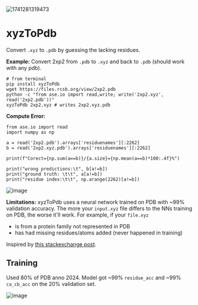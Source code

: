 ![1741281319473](https://github.com/user-attachments/assets/0f41900c-d51c-4c68-9630-1f8d710b8b5d) 

# xyzToPdb
Convert `.xyz` to `.pdb` by guessing the lacking residues. 


**Example:**
Convert 2xp2 from `.pdb` to `.xyz` and back to `.pdb` (should work with any pdb).  
``` 
# from terminal
pip install xyzToPdb
wget https://files.rcsb.org/view/2xp2.pdb
python -c "from ase.io import read,write; write('2xp2.xyz', read('2xp2.pdb'))"
xyzToPdb 2xp2.xyz # writes 2xp2.xyz.pdb
```

**Compute Error:**
```
from ase.io import read
import numpy as np 

a = read('2xp2.pdb').arrays['residuenames'][:2262]
b = read('2xp2.xyz.pdb').arrays['residuenames'][:2262]

print(f"Corect={np.sum(a==b)}/{a.size}={np.mean(a==b)*100:.4f}%")

print("wrong predictions:\t", b[a!=b])
print("ground truth: \t\t", a[a!=b])
print("residue index:\t\t", np.arange(2262)[a!=b])
```
![image](https://github.com/user-attachments/assets/8f95678c-1d35-4ff8-82f3-8bbddfbc8624)


**Limitations:** xyzToPdb uses a neural network trained on PDB with ~99% validation accuracy. The more your `input.xyz` file differs to the NNs training on PDB, the worse it'll work. For example, if your `file.xyz`
 - is from a protein family not represented in PDB 
 - has had missing residues/atoms added (never happened in training)

Inspired by [this stackexchange post](https://mattermodeling.stackexchange.com/questions/9844/is-it-possible-to-recover-the-protein-structure-after-conversions-pdb-xyz-pdb).

## Training
Used 80% of PDB anno 2024. Model got ~99% `residue_acc` and ~99% `ca_cb_acc` on the 20% validation set. 

![image](https://github.com/user-attachments/assets/dbc2a6f9-09e0-4faa-a331-c6cb7d5e9c91)

